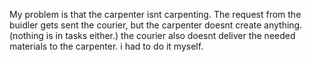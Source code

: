 My problem is that the carpenter isnt carpenting. The request from the buidler gets sent the courier, but the carpenter doesnt create anything. (nothing is in tasks either.) the courier also doesnt deliver the needed materials to the carpenter. i had to do it myself.
